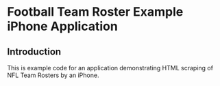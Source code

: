 # Football Team Roster Example iPhone Application

## Introduction

This is example code for an application demonstrating HTML scraping of NFL Team Rosters
by an iPhone.
